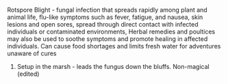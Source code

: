Rotspore Blight - fungal infection that spreads rapidly among plant and animal life, flu-like symptoms such as fever, fatigue, and nausea, skin lesions and open sores, spread through direct contact with infected individuals or contaminated environments, Herbal remedies and poultices may also be used to soothe symptoms and promote healing in affected individuals. Can cause food shortages and limits fresh water for adventures unaware of cures

1. Setup in the marsh - leads the fungus down the bluffs. Non-magical (edited)
